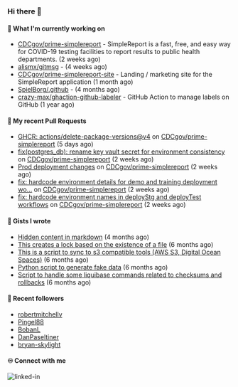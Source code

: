 ### Hi there 👋

#### 🚀 What I'm currently working on

- [CDCgov/prime-simplereport](https://github.com/CDCgov/prime-simplereport) - SimpleReport is a fast, free, and easy way for COVID-19 testing facilities to report results to public health departments. (2 weeks ago)
- [alismx/gitmsg](https://github.com/alismx/gitmsg) -  (4 weeks ago)
- [CDCgov/prime-simplereport-site](https://github.com/CDCgov/prime-simplereport-site) - Landing / marketing site for the SimpleReport application (1 month ago)
- [SpielBorg/.github](https://github.com/SpielBorg/.github) -  (4 months ago)
- [crazy-max/ghaction-github-labeler](https://github.com/crazy-max/ghaction-github-labeler) - GitHub Action to manage labels on GitHub (1 year ago)

#### 🔨 My recent Pull Requests

- [GHCR: actions/delete-package-versions@v4](https://github.com/CDCgov/prime-simplereport/pull/6757) on [CDCgov/prime-simplereport](https://github.com/CDCgov/prime-simplereport) (5 days ago)
- [fix(postgres_db): rename key vault secret for environment consistency](https://github.com/CDCgov/prime-simplereport/pull/6695) on [CDCgov/prime-simplereport](https://github.com/CDCgov/prime-simplereport) (2 weeks ago)
- [Prod deployment changes](https://github.com/CDCgov/prime-simplereport/pull/6694) on [CDCgov/prime-simplereport](https://github.com/CDCgov/prime-simplereport) (2 weeks ago)
- [fix: hardcode environment details for demo and training deployment wo…](https://github.com/CDCgov/prime-simplereport/pull/6693) on [CDCgov/prime-simplereport](https://github.com/CDCgov/prime-simplereport) (2 weeks ago)
- [fix: hardcode environment names in deployStg and deployTest workflows](https://github.com/CDCgov/prime-simplereport/pull/6690) on [CDCgov/prime-simplereport](https://github.com/CDCgov/prime-simplereport) (2 weeks ago)

#### 📓 Gists I wrote

- [Hidden content in markdown](https://gist.github.com/cffeb79c933f98279c46906f390fd3a0) (4 months ago)
- [This creates a lock based on the existence of a file](https://gist.github.com/6bb524c02a636a478f49d7387f57869b) (6 months ago)
- [This is a script to sync to s3 compatible tools (AWS S3, Digital Ocean Spaces)](https://gist.github.com/7a42ab3b5203a9eca579f0a80a9dc63b) (6 months ago)
- [Python script to generate fake data](https://gist.github.com/ea13a03b628e2d682334c0adf38400c5) (6 months ago)
- [Script to handle some liquibase commands related to checksums and rollbacks](https://gist.github.com/ac68b4781c7c500bf5c2aa9bd4aaff7c) (6 months ago)

#### 👯 Recent followers

- [robertmitchellv](https://github.com/robertmitchellv)
- [Pingel88](https://github.com/Pingel88)
- [BobanL](https://github.com/BobanL)
- [DanPaseltiner](https://github.com/DanPaseltiner)
- [bryan-skylight](https://github.com/bryan-skylight)

#### ♾️ Connect with me
[<img align="left" alt="linked-in" src="https://img.shields.io/badge/linkedin-%230077B5.svg?&style=for-the-badge&logo=linkedin&logoColor=white" />](https://www.linkedin.com/in/alismx)
